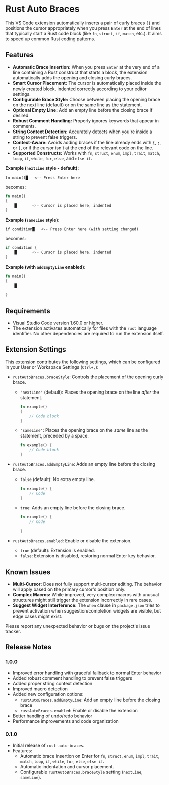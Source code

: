 # Rust Auto Braces

This VS Code extension automatically inserts a pair of curly braces `{}` and positions the cursor appropriately when you press `Enter` at the end of lines that typically start a Rust code block (like `fn`, `struct`, `if`, `match`, etc.). It aims to speed up common Rust coding patterns.

## Features

* **Automatic Brace Insertion:** When you press `Enter` at the very end of a line containing a Rust construct that starts a block, the extension automatically adds the opening and closing curly braces.
* **Smart Cursor Placement:** The cursor is automatically placed inside the newly created block, indented correctly according to your editor settings.
* **Configurable Brace Style:** Choose between placing the opening brace on the next line (default) or on the same line as the statement.
* **Optional Empty Line:** Add an empty line before the closing brace if desired.
* **Robust Comment Handling:** Properly ignores keywords that appear in comments.
* **String Context Detection:** Accurately detects when you're inside a string to prevent false triggers.
* **Context-Aware:** Avoids adding braces if the line already ends with `{`, `;`, or `}`, or if the cursor isn't at the end of the relevant code on the line.
* **Supported Constructs:** Works with `fn`, `struct`, `enum`, `impl`, `trait`, `match`, `loop`, `if`, `while`, `for`, `else`, and `else if`.

**Example (`nextLine` style - default):**

```
fn main()█   <-- Press Enter here
```

becomes:

```rust
fn main()
{
    █       <-- Cursor is placed here, indented
}
```

**Example (`sameLine` style):**

```
if condition█   <-- Press Enter here (with setting changed)
```

becomes:

```rust
if condition {
    █       <-- Cursor is placed here, indented
}
```

**Example (with `addEmptyLine` enabled):**

```rust
fn main()
{
    █
    
}
```

## Requirements

* Visual Studio Code version 1.60.0 or higher.
* The extension activates automatically for files with the `rust` language identifier. No other dependencies are required to run the extension itself.

## Extension Settings

This extension contributes the following settings, which can be configured in your User or Workspace Settings (`Ctrl+,`):

* `rustAutoBraces.braceStyle`: Controls the placement of the opening curly brace.
  * `"nextLine"` (default): Places the opening brace on the line *after* the statement.
    ```rust
    fn example()
    {
        // Code block
    }
    ```
  * `"sameLine"`: Places the opening brace on the *same* line as the statement, preceded by a space.
    ```rust
    fn example() {
        // Code block
    }
    ```

* `rustAutoBraces.addEmptyLine`: Adds an empty line before the closing brace.
  * `false` (default): No extra empty line.
    ```rust
    fn example() {
        // Code
    }
    ```
  * `true`: Adds an empty line before the closing brace.
    ```rust
    fn example() {
        // Code
        
    }
    ```

* `rustAutoBraces.enabled`: Enable or disable the extension.
  * `true` (default): Extension is enabled.
  * `false`: Extension is disabled, restoring normal Enter key behavior.

## Known Issues

* **Multi-Cursor:** Does not fully support multi-cursor editing. The behavior will apply based on the primary cursor's position only.
* **Complex Macros:** While improved, very complex macros with unusual structures might still trigger the extension incorrectly in rare cases.
* **Suggest Widget Interference:** The `when` clause in `package.json` tries to prevent activation when suggestion/completion widgets are visible, but edge cases might exist.

Please report any unexpected behavior or bugs on the project's issue tracker.

## Release Notes

### 1.0.0

* Improved error handling with graceful fallback to normal Enter behavior
* Added robust comment handling to prevent false triggers
* Added proper string context detection
* Improved macro detection
* Added new configuration options:
  * `rustAutoBraces.addEmptyLine`: Add an empty line before the closing brace
  * `rustAutoBraces.enabled`: Enable or disable the extension
* Better handling of undo/redo behavior
* Performance improvements and code organization

### 0.1.0

* Initial release of `rust-auto-braces`.
* Features:
  * Automatic brace insertion on Enter for `fn`, `struct`, `enum`, `impl`, `trait`, `match`, `loop`, `if`, `while`, `for`, `else`, `else if`.
  * Automatic indentation and cursor placement.
  * Configurable `rustAutoBraces.braceStyle` setting (`nextLine`, `sameLine`).